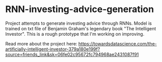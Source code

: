 # RNN-investing-advice-generation
Project attempts to generate investing advice through RNNs. Model is trained on txt file of Benjamin Graham's legendary book "The Intelligent Investor". This is a rough prototype that I'm working on improving.

Read more about the project here: https://towardsdatascience.com/the-artificially-intelligent-investor-379a180e199f?source=friends_link&sk=06fe02c95672fc794968ae2431087f91
